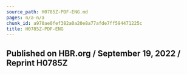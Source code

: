 ```yaml
---
source_path: H0785Z-PDF-ENG.md
pages: n/a-n/a
chunk_id: a970ae0fef382a0a20e8a77afde7ff594471225c
title: H0785Z-PDF-ENG
---
```

## Published on HBR.org / September 19, 2022 / Reprint H0785Z
